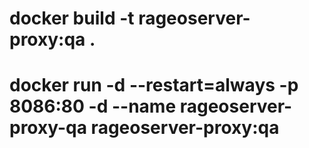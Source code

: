 # docker build -t rageoserver-proxy:qa . 
# docker run -d --restart=always -p 8086:80 -d --name rageoserver-proxy-qa rageoserver-proxy:qa